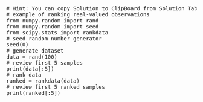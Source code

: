 <pre class="file" data-target="clipboard">
# Hint: You can copy Solution to ClipBoard from Solution Tab
# example of ranking real-valued observations
from numpy.random import rand
from numpy.random import seed
from scipy.stats import rankdata
# seed random number generator
seed(0)
# generate dataset
data = rand(100)
# review first 5 samples
print(data[:5])
# rank data
ranked = rankdata(data)
# review first 5 ranked samples
print(ranked[:5])
</pre>